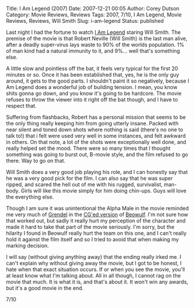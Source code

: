 Title: I Am Legend (2007)
Date: 2007-12-21 00:05
Author: Corey Dutson
Category: Movie Reviews, Reviews
Tags: 2007, 7/10, I Am Legend, Movie Reviews, Reviews, Will Smith
Slug: i-am-legend
Status: published

Last night I had the fortune to watch [I Am
Legend](http://www.imdb.com/title/tt0480249/ "I Am Legend") staring Will
Smith. The premise of the movie is that Robert Neville (Will Smith) is
the last man alive, after a deadly super-virus lays waste to 90% of the
worlds population. 1% of man kind had a natural immunity to it, and
9%... well that's something else.

A little slow and pointless off the bat, it feels very typical for the
first 20 minutes or so. Once it has been established that, yes, he is
the only guy around, it gets to the good parts. I shouldn't paint it so
negatively, because I Am Legend does a wonderful job of building
tension. I mean, you know shits gonna go down, and you know it's going
to be hardcore. The movie refuses to throw the viewer into it right off
the bat though, and I have to respect that.

Suffering from flashbacks, Robert has a personal mission that seems to
be the only thing really keeping him from going utterly insane. Packed
with near silent and toned down shots where nothing is said (there's no
one to talk to!) that i felt were used very well in some instances, and
felt awkward in others. On that note, a lot of the shots were
exceptionally well done, and really helped set the mood. There were so
many times that I thought something was going to burst out, B-movie
style, and the film refused to go there. Way to go on that.

Will Smith does a very good job playing his role, and I can honestly say
that he was a very good pick for the film. I can also say that he was
super ripped, and scared the hell out of me with his rugged,
survivalist, man-body. Girls will like this movie simply for him doing
chin-ups. Guys will love the everything else.

Though I am sure it was unintentional the Alpha Male in the movie
reminded me very much of
[Grendel](http://en.wikipedia.org/wiki/Grendel "Grendel") in the [CG'ed
version](http://www.beowulfmovie.com/ "Beowulf") of
[Beowulf](/2007/11/30/beowulf/ "Beowulf"). I'm not sure how that worked
out, but sadly it really hurt my perception of the character and made it
hard to take that part of the movie seriously. I'm sorry, but the
hilarity I found in Beowulf really hurt the team on this one, and I
can't really hold it against the film itself and so I tried to avoid
that when making my marking decision.

I will say (without giving anything away) that the ending really irked
me. I can't explain why without giving away the movie, but I got to be
honest, I hate when that exact situation occurs. If or when you see the
movie, you'll at least know what I'm talking about. All in all though, I
cannot rag on the movie that much. It is what it is, and that's about
it. It won't win any awards, but it's a good movie in the end.

7/10
